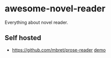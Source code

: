 # awesome-novel-reader
Everything about novel reader.

## Self hosted

- https://github.com/mbret/prose-reader [demo](https://demo.prose-reader.com)
